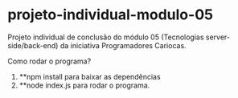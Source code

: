 # projeto-individual-modulo-05
Projeto individual de conclusão do módulo 05 (Tecnologias server-side/back-end) da iniciativa Programadores Cariocas.

Como rodar o programa?
1. **npm install para baixar as dependências
2. **node index.js para rodar o programa.
